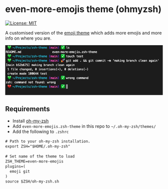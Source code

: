 # even-more-emojis theme (ohmyzsh)

[![License: MIT](https://img.shields.io/badge/License-MIT-green.svg)](LICENSE.md)

A customised version of the [emoji theme](https://github.com/meiokubo-zz/emoji.zsh-theme/tree/main) which adds more emojis and more info on where you are.

![image showing example of how termminal looks](example.png)

## Requirements
* Install [oh-my-zsh](https://ohmyz.sh/)
* Add `even-more-emojis.zsh-theme` in this repo to `~/.oh-my-zsh/themes/`
* Add the following to `.zshrc`

```
# Path to your oh-my-zsh installation.
export ZSH="$HOME/.oh-my-zsh"

# Set name of the theme to load
ZSH_THEME=even-more-emojis
plugins=(
  emoji git
)
source $ZSH/oh-my-zsh.sh
 
```
